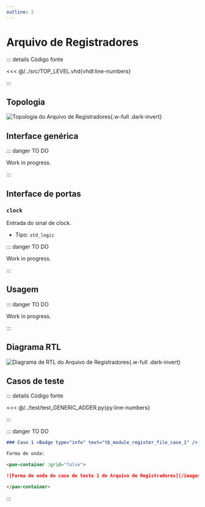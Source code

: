 ```yaml
---
outline: 2
---
```


# Arquivo de Registradores

::: details Código fonte <a href="https://github.com/pfeinsper/24a-CTI-RISCV/blob/main/src/MODULE_REGISTER_FILE.vhd" target="blank" style="float:right"><Badge type="tip" text="MODULE_REGISTER_FILE.vhd &boxbox;" /></a>

<<< @/../src/TOP_LEVEL.vhd{vhdl:line-numbers}

:::

## Topologia

<pan-container>

![Topologia do Arquivo de Registradores](/images/reference/components/module_register_file.drawio.svg){.w-full .dark-invert}

</pan-container>

## Interface genérica

::: danger TO DO

Work in progress.

:::

## Interface de portas

### `clock` <Badge type="warning" text="INPUT" />

Entrada do sinal de clock.

- Tipo: `std_logic`

::: danger TO DO

Work in progress.

:::

## Usagem

::: danger TO DO

Work in progress.

:::

## Diagrama RTL

<pan-container>

![Diagrama de RTL do Arquivo de Registradores](/images/reference/components/module_register_file_netlist.svg){.w-full .dark-invert}

</pan-container>

## Casos de teste

::: details Código fonte <a href="https://github.com/pfeinsper/24a-CTI-RISCV/blob/main/test/test_MODULE_REGISTER_FILE.py" target="blank" style="float:right"><Badge type="tip" text="test_MODULE_REGISTER_FILE.py &boxbox;" /></a>

<<< @/../test/test_GENERIC_ADDER.py{py:line-numbers}

:::

::: danger TO DO

```md
### Caso 1 <Badge type="info" text="tb_module_register_file_case_1" />

Forma de onda:

<pan-container :grid="false">

![Forma de onda do caso de teste 1 do Arquivo de Registradores](/images/reference/components/tb_module_register_file_case_1.svg){.w-full .dark-invert}

</pan-container>

```

:::
